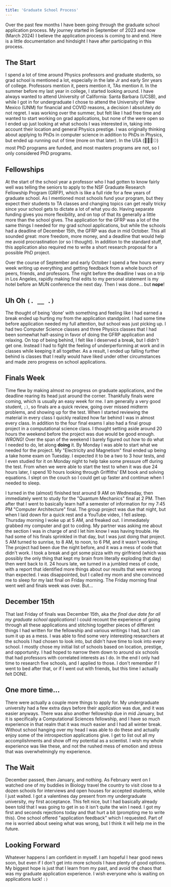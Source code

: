 ```yaml
---
title: 'Graduate School Process'
---
```


Over the past few months I have been going through the graduate school application process. My journey started in September of 2023 and now (March 2024) I believe the application process is coming to and end. Here is a little documentation and hindsight I have after participating in this process.

The Start
---------
I spend a lot of time around Physics professors and graduate students, so grad school is mentioned a lot, especially in the late Jr and early Snr years of college. Professors mention it, peers mention it, TAs mention it. In the summer before my last year in college, I started looking around. I have always wanted to attend University of California: Santa Barbara (UCSB), and while I got in for undergraduate I chose to attend the University of New Mexico (UNM) for financial and COVID reasons, a decision I absolutely do not regret. I was working over the summer, but felt like I had free time and wanted to start working on grad applications, but none of the were open so I ended up just looking at what schools I was interested in, taking into account their location and general Physics prestige. I was originally thinking about applying to PhDs in computer science in addition to PhDs in Physics, but ended up running out of time (more on that later). In the USA (🏈🦅🌭⚾) most PhD programs are funded, and most masters programs are not, so I only considered PhD programs. 

Fellowships
-----------
At the start of the school year a professor who I had gotten to know fairly well was telling the seniors to apply to the NSF Graduate Research Fellowship Program (GRFP), which is like a full ride for a few years of graduate school. As I mentioned most schools fund your program, but they expect their students to TA classes and changing topics can get really tricky since your school gets to dictate a lot of what you do. Having separate funding gives you more flexibility, and on top of that its generally a little more than the school gives. The application for the GFRP was a lot of the same things I needed for my grad school applications, but while the schools had a deadline of December 15th, the GFRP was due in mid October. This all sounded great: more freedom, more money, and a deadline that would help me avoid procrastination (or so I thought). In addition to the standard stuff, this application also required me to write a short research proposal for a possible PhD project. 

Over the course of September and early October I spend a few hours every week writing up everything and getting feedback from a whole bunch of peers, friends, and professors. The night before the deadline I was on a trip in Los Angeles, rapidly making final edits to my personal statement is my hotel before an MUN conference the next day. Then I was done... but **nope**!

Uh Oh `(. __ .)`
----------------
The thought of being 'done' with something and feeling like I had earned a break ended up hurting my from the application standpoint. I had some time before application needed my full attention, but school was just picking up. I had two Computer Science classes and three Physics classes that I had been somewhat half-assing in favor of doing the GFRP application and relaxing. On top of being behind, I felt like I deserved a break, but I didn't get one. Instead I had to fight the feeling of underperforming at work and in classes while keeping it all together. As a result, I ended up falling further behind is classes that I really would have liked under other circumstances and made zero progress on school applications.

Finals Week
-----------
Time flew by making almost no progress on graduate applications, and the deadline rearing its head just around the corner. Thankfully finals were coming, which is usually an easy week for me. I am generally a very good student, `;)`, so finals are a quick review, going over missed midterm problems, and showing up for the test. When I started reviewing the material in every class I quickly realized how far behind I was in almost every class. In addition to the four final exams I also had a final group project in a computational science class. I thought setting aside around 20 hours the weekend before the project was due would be good enough. *WRONG*! Over the span of the weekend I barely figured out *how* to do what I needed to do, let along **doing** it. By Monday I was able to start what we needed for the project. My "Electricity and Magnetism" final ended up being a take home exam on Tuesday. I expected it to be a two to 3 hour tests, and I even studied for it on Monday night to help take some pressure off during the test. From when we were able to start the test to when it was due 24 hours later, I spend 10 hours looking through Griffiths' EM book and solving equations. I slept on the couch so I could get up faster and continue when I needed to sleep. 

I turned in the (almost) finished test around 9 AM on Wednesday, then immediately went to study for the "Quantum Mechanics" final at 2 PM. Then after that I went to basically learn half a semester of information for my 7:45 PM "Computer Architecture" final. The group project was due that night, but when I laid down for a quick rest and a YouTube video, I fell asleep. Thursday morning I woke up at 5 AM, and freaked out. I immediately grabbed my computer and got to coding. My partner was asking me about the section I was in charge of and I let him know I was having trouble. He had some of his finals sprinkled in that day, but I was just doing that project. 5 AM turned to sunrise, to 8 AM, to noon, to 6 PM, and it wasn't working. The project had been due the night before, and it was a mess of code that didn't work. I took a break and got some pizza with my girlfriend (which was possibly the only thing that kept my brain from literally exploding that day) then went back to it. 24 hours late, we turned in a jumbled mess of code, with a report that identified more things about our results that were wrong than expected. I was disappointed, but I called my mom and she convinced me to sleep for my last final on Friday morning. The Friday morning final went well and finals week was over. But...

December 15th
-------------
That last Friday of finals was December 15th, aka *the final due date for all my graduate school applications*! I could recount the experience of going through all these applications and stitching together pieces of different things I had written for the fellowship and various writings I had, but I can sum it up as a mess. I was able to find some very interesting researchers at the schools I had chosen to look into, but didn't have time to look into every school. I mostly chose my initial list of schools based on location, prestige, and opportunity. I had hoped to narrow them down to around six schools that had professors with correlated interests as I do. In the end I only had time to research five schools, and I applied to those. I don't remember if I went to bed after that, or if I went out with friends, but this time I actually felt DONE.

One more time...
----------------
There were actually a couple more things to apply for. My undergraduate university had a few extra days before their application was due, and it was easier anyways. There was also another fellowship due in mid January, but it is specifically a Computational Sciences fellowship, and I have so much experience in that realm that it was much easier and I had all winter break. Without school hanging over my head I was able to do these and actually enjoy some of the introspection applications give. I get to list out all my accomplishments and show off my potential as a scientist. I wish my whole experience was like these, and not the rushed mess of emotion and stress that was overwhelmingly my experience.

The Wait
--------
December passed, then January, and nothing. As February went on I watched one of my buddies in Biology travel the country to visit close to a dozen schools for interviews and open houses for accepted students, while I just waited. I got a valentines day present from my undergraduate university, my first acceptance. This felt nice, but I had basically already been told that I was going to get in so it isn't quite the win I need. I got my first and seconds rejections today and that hurt a bit (prompting me to write this). One school offered "application feedback" which I requested. Part of me is worried about seeing what was wrong, but I think it will help me in the future. 

Looking Forward
---------------
Whatever happens I am confident in myself. I am hopeful I hear good news soon, but even if I don't get into more schools I have plenty of good options. My biggest hope is just that I learn from my past, and avoid the chaos that was my graduate application experience. I wish everyone who is waiting on applications luck! `:)`